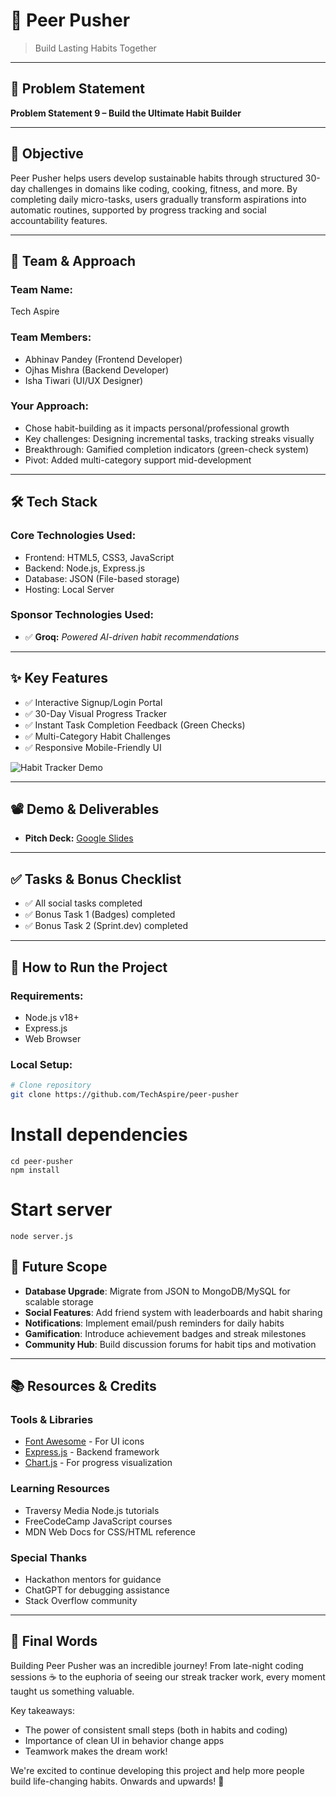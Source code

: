 # 🚀 Peer Pusher

> Build Lasting Habits Together

---

## 📌 Problem Statement

**Problem Statement 9 – Build the Ultimate Habit Builder**

---

## 🎯 Objective

Peer Pusher helps users develop sustainable habits through structured 30-day challenges in domains like coding, cooking, fitness, and more. By completing daily micro-tasks, users gradually transform aspirations into automatic routines, supported by progress tracking and social accountability features.

---

## 🧠 Team & Approach

### Team Name:  
Tech Aspire

### Team Members:  
- Abhinav Pandey (Frontend Developer)
- Ojhas Mishra (Backend Developer)
- Isha Tiwari (UI/UX Designer)

### Your Approach:  
- Chose habit-building as it impacts personal/professional growth
- Key challenges: Designing incremental tasks, tracking streaks visually
- Breakthrough: Gamified completion indicators (green-check system)
- Pivot: Added multi-category support mid-development

---

## 🛠️ Tech Stack

### Core Technologies Used:
- Frontend: HTML5, CSS3, JavaScript
- Backend: Node.js, Express.js
- Database: JSON (File-based storage)
- Hosting: Local Server

### Sponsor Technologies Used:
- ✅ **Groq:** _Powered AI-driven habit recommendations_

---

## ✨ Key Features

- ✅ Interactive Signup/Login Portal
- ✅ 30-Day Visual Progress Tracker
- ✅ Instant Task Completion Feedback (Green Checks)
- ✅ Multi-Category Habit Challenges
- ✅ Responsive Mobile-Friendly UI

![Habit Tracker Demo](https://via.placeholder.com/600x400?text=Task+Dashboard+Preview)

---

## 📽️ Demo & Deliverables

- **Pitch Deck:** [Google Slides](https://drive.google.com/file/d/1GJV0P59yxn8XLHxuTihD863ADSn7tp9s/view?usp=sharing)

---

## ✅ Tasks & Bonus Checklist

- ✅ All social tasks completed
- ✅ Bonus Task 1 (Badges) completed
- ✅ Bonus Task 2 (Sprint.dev) completed

---

## 🧪 How to Run the Project

### Requirements:
- Node.js v18+
- Express.js
- Web Browser

### Local Setup:
```bash
# Clone repository
git clone https://github.com/TechAspire/peer-pusher
```
# Install dependencies
```
cd peer-pusher
npm install
```
# Start server
```
node server.js
```
## 🚀 Future Scope

- **Database Upgrade**: Migrate from JSON to MongoDB/MySQL for scalable storage
- **Social Features**: Add friend system with leaderboards and habit sharing
- **Notifications**: Implement email/push reminders for daily habits
- **Gamification**: Introduce achievement badges and streak milestones
- **Community Hub**: Build discussion forums for habit tips and motivation

---

## 📚 Resources & Credits

### Tools & Libraries
- [Font Awesome](https://fontawesome.com) - For UI icons
- [Express.js](https://expressjs.com) - Backend framework
- [Chart.js](https://www.chartjs.org) - For progress visualization

### Learning Resources
- Traversy Media Node.js tutorials
- FreeCodeCamp JavaScript courses
- MDN Web Docs for CSS/HTML reference

### Special Thanks
- Hackathon mentors for guidance
- ChatGPT for debugging assistance
- Stack Overflow community

---

## 🎉 Final Words

Building Peer Pusher was an incredible journey! From late-night coding sessions ☕ to the euphoria of seeing our streak tracker work, every moment taught us something valuable. 

Key takeaways:
- The power of consistent small steps (both in habits and coding)
- Importance of clean UI in behavior change apps
- Teamwork makes the dream work!

We're excited to continue developing this project and help more people build life-changing habits. Onwards and upwards! 🚀
